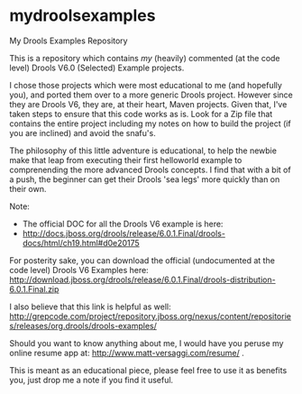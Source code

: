 mydroolsexamples
================

My Drools Examples Repository

This is a repository which contains *my*  (heavily) commented (at the code level) Drools V6.0 (Selected) Example projects.

I chose those projects which were most educational to me (and hopefully you), and ported them over to a more
generic Drools project. However since they are Drools V6, they are, at their heart, Maven projects. Given that, I've
taken steps to ensure that this code works as is. Look for a Zip file that contains the entire project including my
notes on how to build the project (if you are inclined) and avoid the snafu's.

The philosophy of this little adventure is educational, to help the newbie make that leap from executing their first
helloworld example to comprenending the more advanced Drools concepts. I find that with a bit of a push, the beginner
can get their Drools 'sea legs' more quickly than on their own.

Note:
 * The official DOC for all the Drools V6 example is here: 
 * http://docs.jboss.org/drools/release/6.0.1.Final/drools-docs/html/ch19.html#d0e20175


For posterity sake, you can download the official (undocumented at the code level) Drools V6 Examples
here: http://download.jboss.org/drools/release/6.0.1.Final/drools-distribution-6.0.1.Final.zip

I also believe that this link is helpful as well:
http://grepcode.com/project/repository.jboss.org/nexus/content/repositories/releases/org.drools/drools-examples/


Should you want to know anything about me, I would have you peruse my online resume app at: http://www.matt-versaggi.com/resume/ .

This is meant as an educational piece, please feel free to use it as benefits you, just drop me a note if you find it 
useful.

